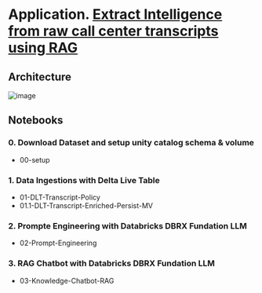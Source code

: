 # Application. [Extract Intelligence from raw call center transcripts using RAG](./transcripts_summarization_rag_chatbot/)

## Architecture

![image](../imgs/transcripts_summarization_rag.png)


## Notebooks

### 0. Download Dataset and setup unity catalog schema & volume

* 00-setup

### 1. Data Ingestions with Delta Live Table

* 01-DLT-Transcript-Policy
* 01.1-DLT-Transcript-Enriched-Persist-MV

### 2. Prompte Engineering with Databricks DBRX Fundation LLM

* 02-Prompt-Engineering

### 3. RAG Chatbot with Databricks DBRX Fundation LLM

* 03-Knowledge-Chatbot-RAG
